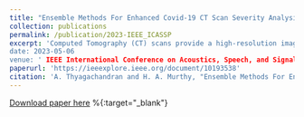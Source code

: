 ```yaml
---
title: "Ensemble Methods For Enhanced Covid-19 CT Scan Severity Analysis"
collection: publications
permalink: /publication/2023-IEEE_ICASSP
excerpt: 'Computed Tomography (CT) scans provide a high-resolution image of the lungs, allowing clinicians to identify the severity of infections in COVID-19 patients. This paper presents a domain knowledge-based pipeline for extracting infection regions from COVID-19 patients using a combination of image-processing algorithms and a pre-trained UNET model. Then, an infection rate-based feature vector is generated for each CT scan. The infection severity is then classified into four categories using an ensemble of three machine-learning models: Random Forest, Support Vector Machines, and Extremely Randomized Trees. The proposed system is evaluated on the validation and test datasets with a macro F1 score of 58% and 46.31%, respectively. Our proposed model has achieved 3rd place in the severity detection challenge as part of the IEEE ICASSP 2023: AI-enabled Medical Image Analysis Workshop and COVID-19 Diagnosis Competition (AI-MIACOV19D).
date: 2023-05-06
venue: ' IEEE International Conference on Acoustics, Speech, and Signal Processing Workshops (ICASSPW)'
paperurl: 'https://ieeexplore.ieee.org/document/10193538'
citation: 'A. Thyagachandran and H. A. Murthy, "Ensemble Methods For Enhanced Covid-19 CT Scan Severity Analysis," 2023 IEEE International Conference on Acoustics, Speech, and Signal Processing Workshops (ICASSPW), Rhodes Island, Greece, 2023, pp. 1-5, doi: 10.1109/ICASSPW59220.2023.10193538'
---
```


[Download paper here](http://aanandt.github.io/files/Ensemble_Methods_For_Enhanced_Covid-19_CT_Scan_Severity_Analysis.pdf)
%{:target="_blank"}